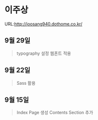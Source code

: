 # 이주상

URL:http://joosang940.dothome.co.kr/

## 9월 29일
>typography 설정
>웹폰트 적용

## 9월 22일
> Sass 활용


## 9월 15일
> Index Page 생성
> Contents Section 추가 
